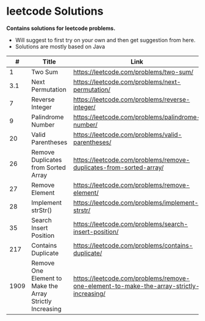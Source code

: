 # leetcode Solutions
**Contains solutions for leetcode problems.**

 - Will suggest to first try on your own and then get suggestion from here. 
 - Solutions are mostly based on Java

| #    | Title | Link |
|------| ----- | ---- |
 | 1    |Two Sum|https://leetcode.com/problems/two-sum/|
| 3.1  |Next Permutation|https://leetcode.com/problems/next-permutation/|
| 7    |Reverse Integer|https://leetcode.com/problems/reverse-integer/|
 | 9    |Palindrome Number|https://leetcode.com/problems/palindrome-number/|
| 20   |Valid Parentheses|https://leetcode.com/problems/valid-parentheses/|
 | 26   |Remove Duplicates from Sorted Array|https://leetcode.com/problems/remove-duplicates-from-sorted-array/|
| 27   |Remove Element|https://leetcode.com/problems/remove-element/|
| 28   |Implement strStr()|https://leetcode.com/problems/implement-strstr/|
| 35   |Search Insert Position|https://leetcode.com/problems/search-insert-position/|
| 217  |Contains Duplicate|https://leetcode.com/problems/contains-duplicate/|
| 1909 |Remove One Element to Make the Array Strictly Increasing|https://leetcode.com/problems/remove-one-element-to-make-the-array-strictly-increasing/|
